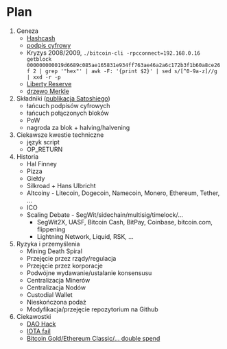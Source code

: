# Plan


1. Geneza
   * [Hashcash](https://pl.wikipedia.org/wiki/Hashcash)
   * [podpis cyfrowy](https://pl.wikipedia.org/wiki/Podpis_cyfrowy)
   * Kryzys 2008/2009, ```./bitcoin-cli -rpcconnect=192.168.0.16 getblock 000000000019d6689c085ae165831e934ff763ae46a2a6c172b3f1b60a8ce26f 2 | grep '"hex"' | awk -F: '{print $2}' | sed s/[^0-9a-z]//g | xxd -r -p```
   * [Liberty Reserve](https://en.wikipedia.org/wiki/Liberty_Reserve)
   * [drzewo Merkle](https://en.wikipedia.org/wiki/Merkle_tree) 
1. Składniki ([publikacja Satoshiego](https://bitcoin.org/bitcoin.pdf))
   * łańcuch podpisów cyfrowych
   * łańcuch połączonych bloków
   * PoW
   * nagroda za blok + halving/halvening
1. Ciekawsze kwestie techniczne
   * język script
   * OP_RETURN
1. Historia
   * Hal Finney
   * Pizza
   * Giełdy
   * Silkroad + Hans Ulbricht
   * Altcoiny - Litecoin, Dogecoin, Namecoin, Monero, Ethereum, Tether, ...
   * ICO
   * Scaling Debate - SegWit/sidechain/multisig/timelock/...
       * SegWit2X, UASF, Bitcoin Cash, BitPay, Coinbase, bitcoin.com, flippening
       * Lightning Network, Liquid, RSK, ... 
1. Ryzyka i przemyślenia
   * Mining Death Spiral
   * Przejęcie przez rządy/regulacja
   * Przejęcie przez korporacje
   * Podwójne wydawanie/ustalanie konsensusu
   * Centralizacja Minerów
   * Centralizacja Nodów
   * Custodial Wallet
   * Nieskończona podaż
   * Modyfikacja/przejęcie repozytorium na Github
1. Ciekawostki
   * [DAO Hack](https://medium.com/@ogucluturk/the-dao-hack-explained-unfortunate-take-off-of-smart-contracts-2bd8c8db3562)
   * [IOTA fail](https://www.coindesk.com/iota-being-shut-off-is-the-latest-chapter-in-an-absurdist-history)
   * [Bitcoin Gold/Ethereum Classic/... double spend](https://cointelegraph.com/news/bitcoin-gold-blockchain-hit-by-51-attack-leading-to-70k-double-spend)


